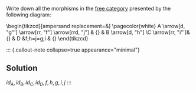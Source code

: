 
Write down all the morphisms in the 
[free category](/docs/math/defs/freecat.qmd) presented by the 
following diagram:


\begin{tikzcd}[ampersand replacement=\&] \pagecolor{white}
  A \arrow[d, "g"'] \arrow[rr, "f"] \arrow[rrd, "j"] \& {} \& B \arrow[d, "h"] \\C \arrow[rr, "i"']\& {} \& D \&f;h=j=g;i \& {}
\end{tikzcd}

::: {.callout-note collapse=true appearance="minimal"}
## Solution
$id_A,id_B,id_C,id_D,f,h,g,i,j$
:::